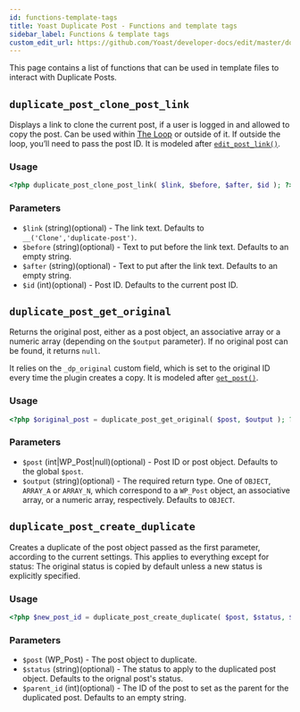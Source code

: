```yaml
---
id: functions-template-tags
title: Yoast Duplicate Post - Functions and template tags
sidebar_label: Functions & template tags
custom_edit_url: https://github.com/Yoast/developer-docs/edit/master/docs/customization/duplicate-post/functions-template-tags.md
---
```


This page contains a list of functions that can be used in template files to interact with Duplicate Posts.

## `duplicate_post_clone_post_link`

Displays a link to clone the current post, if a user is logged in and allowed to copy the post. Can be used within [The Loop](https://codex.wordpress.org/The_Loop) or outside of it. If outside the loop, you’ll need to pass the post ID.
It is modeled after [`edit_post_link()`](https://codex.wordpress.org/Function_Reference/edit_post_link).

### Usage

```php
<?php duplicate_post_clone_post_link( $link, $before, $after, $id ); ?>
```

### Parameters

 * `$link` (string)(optional) - The link text. Defaults to `__('Clone','duplicate-post')`.
 * `$before` (string)(optional) - Text to put before the link text. Defaults to an empty string.
 * `$after` (string)(optional) - Text to put after the link text. Defaults to an empty string.
 * `$id` (int)(optional) - Post ID. Defaults to the current post ID.

## `duplicate_post_get_original`

Returns the original post, either as a post object, an associative array or a numeric array (depending on the `$output` parameter). If no original post can be found, it returns `null`.

It relies on the `_dp_original` custom field, which is set to the original ID every time the plugin creates a copy.
It is modeled after [`get_post()`](https://codex.wordpress.org/Function_Reference/get_post).

### Usage

```php
<?php $original_post = duplicate_post_get_original( $post, $output ); ?>
```

### Parameters

 * `$post` (int|WP_Post|null)(optional) - Post ID or post object. Defaults to the global `$post`. 
 * `$output` (string)(optional) - The required return type. One of `OBJECT`, `ARRAY_A` or `ARRAY_N`, which correspond to a `WP_Post` object, an associative array, or a numeric array, respectively. Defaults to `OBJECT`.

## `duplicate_post_create_duplicate`

Creates a duplicate of the post object passed as the first parameter, according to the current settings. This applies to everything except for status: The original status is copied by default unless a new status is explicitly specified.

### Usage

```php
<?php $new_post_id = duplicate_post_create_duplicate( $post, $status, $parent_id ); ?>

```

### Parameters

 * `$post` (WP_Post) - The post object to duplicate.
 * `$status` (string)(optional) - The status to apply to the duplicated post object. Defaults to the orignal post's status.
 * `$parent_id` (int)(optional) - The ID of the post to set as the parent for the duplicated post. Defaults to an empty string.
 
